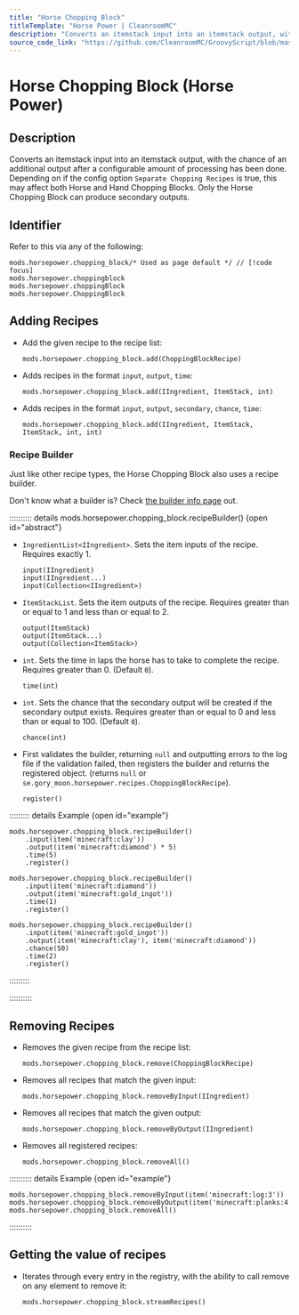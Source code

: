 ```yaml
---
title: "Horse Chopping Block"
titleTemplate: "Horse Power | CleanroomMC"
description: "Converts an itemstack input into an itemstack output, with the chance of an additional output after a configurable amount of processing has been done. Depending on if the config option `Separate Chopping Recipes` is true, this may affect both Horse and Hand Chopping Blocks. Only the Horse Chopping Block can produce secondary outputs."
source_code_link: "https://github.com/CleanroomMC/GroovyScript/blob/master/src/main/java/com/cleanroommc/groovyscript/compat/mods/horsepower/ChoppingBlock.java"
---
```


# Horse Chopping Block (Horse Power)

## Description

Converts an itemstack input into an itemstack output, with the chance of an additional output after a configurable amount of processing has been done. Depending on if the config option `Separate Chopping Recipes` is true, this may affect both Horse and Hand Chopping Blocks. Only the Horse Chopping Block can produce secondary outputs.

## Identifier

Refer to this via any of the following:

```groovy:no-line-numbers {1}
mods.horsepower.chopping_block/* Used as page default */ // [!code focus]
mods.horsepower.choppingblock
mods.horsepower.choppingBlock
mods.horsepower.ChoppingBlock
```


## Adding Recipes

- Add the given recipe to the recipe list:

    ```groovy:no-line-numbers
    mods.horsepower.chopping_block.add(ChoppingBlockRecipe)
    ```

- Adds recipes in the format `input`, `output`, `time`:

    ```groovy:no-line-numbers
    mods.horsepower.chopping_block.add(IIngredient, ItemStack, int)
    ```

- Adds recipes in the format `input`, `output`, `secondary`, `chance`, `time`:

    ```groovy:no-line-numbers
    mods.horsepower.chopping_block.add(IIngredient, ItemStack, ItemStack, int, int)
    ```


### Recipe Builder

Just like other recipe types, the Horse Chopping Block also uses a recipe builder.

Don't know what a builder is? Check [the builder info page](../../getting_started/builder.md) out.

:::::::::: details mods.horsepower.chopping_block.recipeBuilder() {open id="abstract"}
- `IngredientList<IIngredient>`. Sets the item inputs of the recipe. Requires exactly 1.

    ```groovy:no-line-numbers
    input(IIngredient)
    input(IIngredient...)
    input(Collection<IIngredient>)
    ```

- `ItemStackList`. Sets the item outputs of the recipe. Requires greater than or equal to 1 and less than or equal to 2.

    ```groovy:no-line-numbers
    output(ItemStack)
    output(ItemStack...)
    output(Collection<ItemStack>)
    ```

- `int`. Sets the time in laps the horse has to take to complete the recipe. Requires greater than 0. (Default `0`).

    ```groovy:no-line-numbers
    time(int)
    ```

- `int`. Sets the chance that the secondary output will be created if the secondary output exists. Requires greater than or equal to 0 and less than or equal to 100. (Default `0`).

    ```groovy:no-line-numbers
    chance(int)
    ```

- First validates the builder, returning `null` and outputting errors to the log file if the validation failed, then registers the builder and returns the registered object. (returns `null` or `se.gory_moon.horsepower.recipes.ChoppingBlockRecipe`).

    ```groovy:no-line-numbers
    register()
    ```

::::::::: details Example {open id="example"}
```groovy:no-line-numbers
mods.horsepower.chopping_block.recipeBuilder()
    .input(item('minecraft:clay'))
    .output(item('minecraft:diamond') * 5)
    .time(5)
    .register()

mods.horsepower.chopping_block.recipeBuilder()
    .input(item('minecraft:diamond'))
    .output(item('minecraft:gold_ingot'))
    .time(1)
    .register()

mods.horsepower.chopping_block.recipeBuilder()
    .input(item('minecraft:gold_ingot'))
    .output(item('minecraft:clay'), item('minecraft:diamond'))
    .chance(50)
    .time(2)
    .register()
```

:::::::::

::::::::::

## Removing Recipes

- Removes the given recipe from the recipe list:

    ```groovy:no-line-numbers
    mods.horsepower.chopping_block.remove(ChoppingBlockRecipe)
    ```

- Removes all recipes that match the given input:

    ```groovy:no-line-numbers
    mods.horsepower.chopping_block.removeByInput(IIngredient)
    ```

- Removes all recipes that match the given output:

    ```groovy:no-line-numbers
    mods.horsepower.chopping_block.removeByOutput(IIngredient)
    ```

- Removes all registered recipes:

    ```groovy:no-line-numbers
    mods.horsepower.chopping_block.removeAll()
    ```

:::::::::: details Example {open id="example"}
```groovy:no-line-numbers
mods.horsepower.chopping_block.removeByInput(item('minecraft:log:3'))
mods.horsepower.chopping_block.removeByOutput(item('minecraft:planks:4'))
mods.horsepower.chopping_block.removeAll()
```

::::::::::

## Getting the value of recipes

- Iterates through every entry in the registry, with the ability to call remove on any element to remove it:

    ```groovy:no-line-numbers
    mods.horsepower.chopping_block.streamRecipes()
    ```
